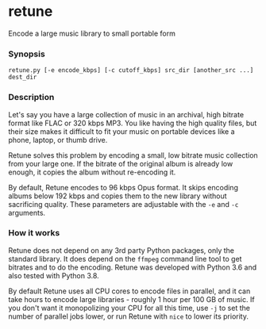 # retune
Encode a large music library to small portable form

### Synopsis
`retune.py [-e encode_kbps] [-c cutoff_kbps] src_dir [another_src ...] dest_dir`

### Description
Let's say you have a large collection of music in an archival, high bitrate
format like FLAC or 320 kbps MP3.  You like having the high quality files,
but their size makes it difficult to fit your music on portable devices like
a phone, laptop, or thumb drive.

Retune solves this problem by encoding a small, low bitrate music collection
from your large one.  If the bitrate of the original album is already low
enough, it copies the album without re-encoding it.

By default, Retune encodes to 96 kbps Opus format.  It skips encoding albums
below 192 kbps and copies them to the new library without sacrificing quality.
These parameters are adjustable with the `-e` and `-c` arguments.

### How it works
Retune does not depend on any 3rd party Python packages, only the standard
library.  It does depend on the `ffmpeg` command line tool to get bitrates
and to do the encoding.  Retune was developed with Python 3.6 and also tested
with Python 3.8.

By default Retune uses all CPU cores to encode files in parallel, and it can
take hours to encode large libraries - roughly 1 hour per 100 GB of music.  If
you don't want it monopolizing your CPU for all this time, use `-j` to set the
number of parallel jobs lower, or run Retune with `nice` to lower its priority.
